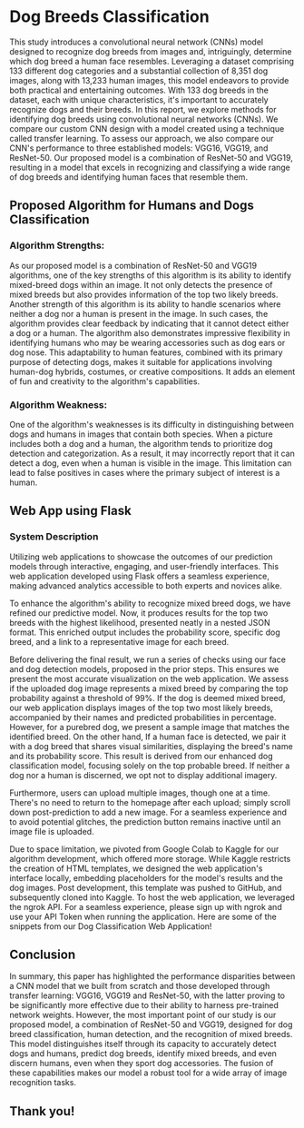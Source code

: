 # Dog Breeds Classification

This study introduces a convolutional neural network (CNNs) model designed to recognize dog breeds from images and, intriguingly, determine which dog breed a human face resembles. Leveraging a dataset comprising 133 different dog categories and a substantial collection of 8,351 dog images, along with 13,233 human images, this model endeavors to provide both practical and entertaining outcomes. With 133 dog breeds in the dataset, each with unique characteristics, it's important to accurately recognize dogs and their breeds. In this report, we explore methods for identifying dog breeds using convolutional neural networks (CNNs). We compare our custom CNN design with a model created using a technique called transfer learning. To assess our approach, we also compare our CNN's performance to three established models: VGG16, VGG19, and ResNet-50. Our proposed model is a combination of ResNet-50 and VGG19, resulting in a model that excels in recognizing and classifying a wide range of dog breeds and identifying human faces that resemble them.

## Proposed Algorithm for Humans and Dogs Classification

### Algorithm Strengths: 
As our proposed model is a combination of ResNet-50 and VGG19 algorithms, one of the key strengths of this algorithm is its ability to identify mixed-breed dogs within an image. It not only detects the presence of mixed breeds but also provides information of the top two likely breeds. Another strength of this algorithm is its ability to handle scenarios where neither a dog nor a human is present in the image. In such cases, the algorithm provides clear feedback by indicating that it cannot detect either a dog or a human. The algorithm also demonstrates impressive flexibility in identifying humans who may be wearing accessories such as dog ears or dog nose. This adaptability to human features, combined with its primary purpose of detecting dogs, makes it suitable for applications involving human-dog hybrids, costumes, or creative compositions. It adds an element of fun and creativity to the algorithm's capabilities. 

### Algorithm Weakness: 
One of the algorithm's weaknesses is its difficulty in distinguishing between dogs and humans in images that contain both species. When a picture includes both a dog and a human, the algorithm tends to prioritize dog detection and categorization. As a result, it may incorrectly report that it can detect a dog, even when a human is visible in the image. This limitation can lead to false positives in cases where the primary subject of interest is a human.

## Web App using Flask

### System Description
Utilizing web applications to showcase the outcomes of our prediction models through interactive, engaging, and user-friendly interfaces. This web application developed using Flask offers a seamless experience, making advanced analytics accessible to both experts and novices alike. 

To enhance the algorithm's ability to recognize mixed breed dogs, we have refined our predictive model. Now, it produces results for the top two breeds with the highest likelihood, presented neatly in a nested JSON format. This enriched output includes the probability score, specific dog breed, and a link to a representative image for each breed.

Before delivering the final result, we run a series of checks using our face and dog detection models, proposed in the prior steps. This ensures we present the most accurate visualization on the web application. We assess if the uploaded dog image represents a mixed breed by comparing the top probability against a threshold of 99%. If the dog is deemed mixed breed, our web application displays images of the top two most likely breeds, accompanied by their names and predicted probabilities in percentage. However, for a purebred dog, we present a sample image that matches the identified breed. On the other hand, If a human face is detected, we pair it with a dog breed that shares visual similarities, displaying the breed's name and its probability score. This result is derived from our enhanced dog classification model, focusing solely on the top probable breed. If neither a dog nor a human is discerned, we opt not to display additional imagery.

Furthermore, users can upload multiple images, though one at a time. There's no need to return to the homepage after each upload; simply scroll down post-prediction to add a new image. For a seamless experience and to avoid potential glitches, the prediction button remains inactive until an image file is uploaded.

Due to space limitation, we pivoted from Google Colab to Kaggle for our algorithm development, which offered more storage. While Kaggle restricts the creation of HTML templates, we designed the web application's interface locally, embedding placeholders for the model's results and the dog images. Post development, this template was pushed to GitHub, and subsequently cloned into Kaggle. To host the web application, we leveraged the ngrok API. For a seamless experience, please sign up with ngrok and use your API Token when running the application. Here are some of the snippets from our Dog Classification Web Application!


## Conclusion 
In summary, this paper has highlighted the performance disparities between a CNN model that we built from scratch and those developed through transfer learning: VGG16, VGG19 and ResNet-50, with the latter proving to be significantly more effective due to their ability to harness pre-trained network weights. However, the most important point of our study is our proposed model, a combination of ResNet-50 and VGG19, designed for dog breed classification, human detection, and the recognition of mixed breeds. This model distinguishes itself through its capacity to accurately detect dogs and humans, predict dog breeds, identify mixed breeds, and even discern humans, even when they sport dog accessories. The fusion of these capabilities makes our model a robust tool for a wide array of image recognition tasks.


## Thank you!
